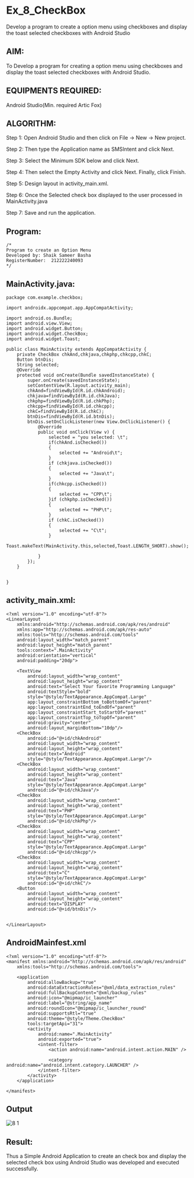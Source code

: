 # Ex_8_CheckBox
Develop a program to create a option menu using checkboxes and display the toast selected checkboxes with Android Studio
## AIM:
To Develop a program for creating a option menu using checkboxes and display the toast selected checkboxes with Android Studio.

## EQUIPMENTS REQUIRED:

Android Studio(Min. required Artic Fox)


## ALGORITHM:
Step 1: Open Android Studio and then click on File -> New -> New project.

Step 2: Then type the Application name as SMSIntent and click Next.

Step 3: Select the Minimum SDK below and click Next.

Step 4: Then select the Empty Activity and click Next. Finally, click Finish.

Step 5: Design layout in activity_main.xml.

Step 6: Once the Selected check box displayed to the user processed in MainActivity.java

Step 7: Save and run the application.


## Program:
 ```
/*
Program to create an Option Menu
Developed by: Shaik Sameer Basha
RegisterNumber:  212222240093
*/
```

## MainActivity.java:
```
package com.example.checkbox;

import androidx.appcompat.app.AppCompatActivity;

import android.os.Bundle;
import android.view.View;
import android.widget.Button;
import android.widget.CheckBox;
import android.widget.Toast;

public class MainActivity extends AppCompatActivity {
    private CheckBox chkAnd,chkjava,chkphp,chkcpp,chkC;
    Button btnDis;
    String selected;
    @Override
    protected void onCreate(Bundle savedInstanceState) {
        super.onCreate(savedInstanceState);
        setContentView(R.layout.activity_main);
        chkAnd=findViewById(R.id.chkAndroid);
        chkjava=findViewById(R.id.chkJava);
        chkphp=findViewById(R.id.chkPhp);
        chkcpp=findViewById(R.id.chkcpp);
        chkC=findViewById(R.id.chkC);
        btnDis=findViewById(R.id.btnDis);
        btnDis.setOnClickListener(new View.OnClickListener() {
            @Override
            public void onClick(View v) {
                selected = "you selected: \t";
                if(chkAnd.isChecked())
                {
                    selected += "Android\t";
                }
                if (chkjava.isChecked())
                {
                    selected += "Java\t";
                }
                if(chkcpp.isChecked())
                {
                    selected += "CPP\t";
                }if (chkphp.isChecked())
                {
                    selected += "PHP\t";
                }
                if (chkC.isChecked())
                {
                    selected += "C\t";
                }
                Toast.makeText(MainActivity.this,selected,Toast.LENGTH_SHORT).show();

            }
        });
    }


}
```
## activity_main.xml:
```
<?xml version="1.0" encoding="utf-8"?>
<LinearLayout
    xmlns:android="http://schemas.android.com/apk/res/android"
    xmlns:app="http://schemas.android.com/apk/res-auto"
    xmlns:tools="http://schemas.android.com/tools"
    android:layout_width="match_parent"
    android:layout_height="match_parent"
    tools:context=".MainActivity"
    android:orientation="vertical"
    android:padding="20dp">

    <TextView
        android:layout_width="wrap_content"
        android:layout_height="wrap_content"
        android:text="Select Your favorite Programming Language"
        android:textStyle="bold"
        style="@style/TextAppearance.AppCompat.Large"
        app:layout_constraintBottom_toBottomOf="parent"
        app:layout_constraintEnd_toEndOf="parent"
        app:layout_constraintStart_toStartOf="parent"
        app:layout_constraintTop_toTopOf="parent"
        android:gravity="center"
        android:layout_marginBottom="10dp"/>
    <CheckBox
        android:id="@+id/chkAndroid"
        android:layout_width="wrap_content"
        android:layout_height="wrap_content"
        android:text="Android"
        style="@style/TextAppearance.AppCompat.Large"/>
    <CheckBox
        android:layout_width="wrap_content"
        android:layout_height="wrap_content"
        android:text="Java"
        style="@style/TextAppearance.AppCompat.Large"
        android:id="@+id/chkJava"/>
    <CheckBox
        android:layout_width="wrap_content"
        android:layout_height="wrap_content"
        android:text="PHP"
        style="@style/TextAppearance.AppCompat.Large"
        android:id="@+id/chkPhp"/>
    <CheckBox
        android:layout_width="wrap_content"
        android:layout_height="wrap_content"
        android:text="CPP"
        style="@style/TextAppearance.AppCompat.Large"
        android:id="@+id/chkcpp"/>
    <CheckBox
        android:layout_width="wrap_content"
        android:layout_height="wrap_content"
        android:text="C"
        style="@style/TextAppearance.AppCompat.Large"
        android:id="@+id/chkC"/>
    <Button
        android:layout_width="wrap_content"
        android:layout_height="wrap_content"
        android:text="DISPLAY"
        android:id="@+id/btnDis"/>


</LinearLayout>
```


## AndroidMainfest.xml
```
<?xml version="1.0" encoding="utf-8"?>
<manifest xmlns:android="http://schemas.android.com/apk/res/android"
    xmlns:tools="http://schemas.android.com/tools">

    <application
        android:allowBackup="true"
        android:dataExtractionRules="@xml/data_extraction_rules"
        android:fullBackupContent="@xml/backup_rules"
        android:icon="@mipmap/ic_launcher"
        android:label="@string/app_name"
        android:roundIcon="@mipmap/ic_launcher_round"
        android:supportsRtl="true"
        android:theme="@style/Theme.CheckBox"
        tools:targetApi="31">
        <activity
            android:name=".MainActivity"
            android:exported="true">
            <intent-filter>
                <action android:name="android.intent.action.MAIN" />

                <category android:name="android.intent.category.LAUNCHER" />
            </intent-filter>
        </activity>
    </application>

</manifest>
```

## Output

![8 1](https://github.com/shaikSameerbasha5404/Ex_8_CheckBox/assets/118707756/197dc4ba-1519-4b38-86dd-88572a8da883)


## Result:
Thus a Simple Android Application to create an check box and display the selected check box using Android Studio was developed and executed successfully.
